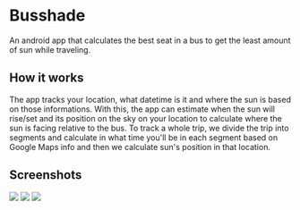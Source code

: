 # Busshade
An android app that calculates the best seat in a bus to get the least amount of sun while traveling.

## How it works
The app tracks your location, what datetime is it and where the sun is based on those informations. With this, the app can estimate when the sun will rise/set and its position on the sky on your location to calculate where the sun is facing relative to the bus. To track a whole trip, we divide the trip into segments and calculate in what time you'll be in each segment based on Google Maps info and then we calculate sun's position in that location.

## Screenshots

![](https://i.imgur.com/h9QsWJj.png) ![](https://i.imgur.com/sav7Njx.png) ![](https://i.imgur.com/RUrQ63c.png)
